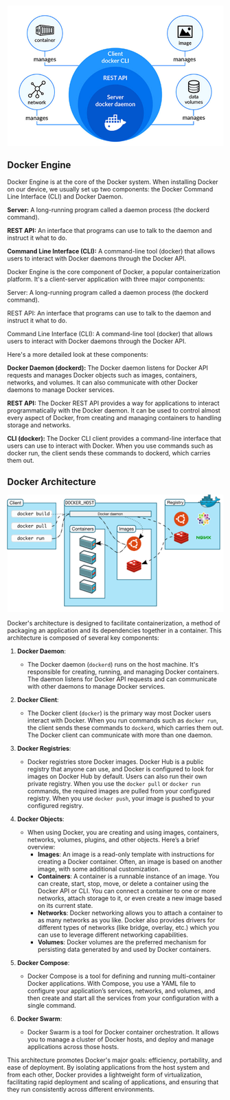 ![dockerEngine](../assets/51-docker-engine.jpg)

## Docker Engine

Docker Engine is at the core of the Docker system. When installing Docker on our device, we usually set up two components: the Docker Command Line Interface (CLI) and Docker Daemon.

**Server:** A long-running program called a daemon process (the dockerd command).

**REST API:** An interface that programs can use to talk to the daemon and instruct it what to do.

**Command Line Interface (CLI):** A command-line tool (docker) that allows users to interact with Docker daemons through the Docker API.


Docker Engine is the core component of Docker, a popular containerization platform. It's a client-server application with three major components:

Server: A long-running program called a daemon process (the dockerd command).

REST API: An interface that programs can use to talk to the daemon and instruct it what to do.

Command Line Interface (CLI): A command-line tool (docker) that allows users to interact with Docker daemons through the Docker API.

Here's a more detailed look at these components:

**Docker Daemon (dockerd):** The Docker daemon listens for Docker API requests and manages Docker objects such as images, containers, networks, and volumes. It can also communicate with other Docker daemons to manage Docker services.

**REST API:** The Docker REST API provides a way for applications to interact programmatically with the Docker daemon. It can be used to control almost every aspect of Docker, from creating and managing containers to handling storage and networks.

**CLI (docker):** The Docker CLI client provides a command-line interface that users can use to interact with Docker. When you use commands such as docker run, the client sends these commands to dockerd, which carries them out.

## Docker Architecture

![Docker-Architecture](../assets/52-docker-architecture.png)

Docker's architecture is designed to facilitate containerization, a method of packaging an application and its dependencies together in a container. This architecture is composed of several key components:

1. **Docker Daemon**: 
   - The Docker daemon (`dockerd`) runs on the host machine. It's responsible for creating, running, and managing Docker containers. The daemon listens for Docker API requests and can communicate with other daemons to manage Docker services.

2. **Docker Client**:
   - The Docker client (`docker`) is the primary way most Docker users interact with Docker. When you run commands such as `docker run`, the client sends these commands to `dockerd`, which carries them out. The Docker client can communicate with more than one daemon.

3. **Docker Registries**:
   - Docker registries store Docker images. Docker Hub is a public registry that anyone can use, and Docker is configured to look for images on Docker Hub by default. Users can also run their own private registry. When you use the `docker pull` or `docker run` commands, the required images are pulled from your configured registry. When you use `docker push`, your image is pushed to your configured registry.

4. **Docker Objects**:
   - When using Docker, you are creating and using images, containers, networks, volumes, plugins, and other objects. Here’s a brief overview:
     - **Images**: An image is a read-only template with instructions for creating a Docker container. Often, an image is based on another image, with some additional customization.
     - **Containers**: A container is a runnable instance of an image. You can create, start, stop, move, or delete a container using the Docker API or CLI. You can connect a container to one or more networks, attach storage to it, or even create a new image based on its current state.
     - **Networks**: Docker networking allows you to attach a container to as many networks as you like. Docker also provides drivers for different types of networks (like bridge, overlay, etc.) which you can use to leverage different networking capabilities.
     - **Volumes**: Docker volumes are the preferred mechanism for persisting data generated by and used by Docker containers.

5. **Docker Compose**:
   - Docker Compose is a tool for defining and running multi-container Docker applications. With Compose, you use a YAML file to configure your application’s services, networks, and volumes, and then create and start all the services from your configuration with a single command.

6. **Docker Swarm**:
   - Docker Swarm is a tool for Docker container orchestration. It allows you to manage a cluster of Docker hosts, and deploy and manage applications across those hosts.

This architecture promotes Docker's major goals: efficiency, portability, and ease of deployment. By isolating applications from the host system and from each other, Docker provides a lightweight form of virtualization, facilitating rapid deployment and scaling of applications, and ensuring that they run consistently across different environments.

